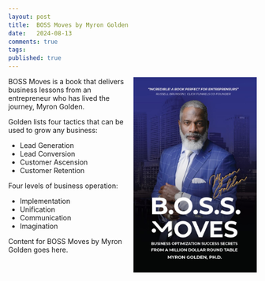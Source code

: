 ```yaml
---
layout: post
title:  BOSS Moves by Myron Golden
date:   2024-08-13
comments: true
tags: 
published: true
---
```


<img src="/images/BOSS_Moves_Myron_Golden.jpg" align="right" width="250" padding="10" alt="BOSS Moves by Myron Golden" title="BOSS Moves by Myron Golden" /> 


BOSS Moves is a book that delivers business lessons from an entrepreneur who has lived the journey, Myron Golden.

Golden lists four tactics that can be used to grow any business:

* Lead Generation
* Lead Conversion
* Customer Ascension
* Customer Retention



<!--more-->


Four levels of business operation:

* Implementation
* Unification
* Communication
* Imagination


Content for BOSS Moves by Myron Golden goes here.
 
